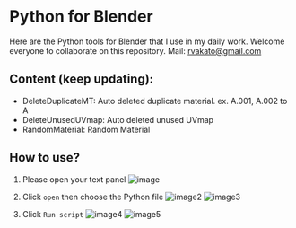 # Python for Blender

Here are the Python tools for Blender that I use in my daily work.
Welcome everyone to collaborate on this repository. Mail: rvakato@gmail.com

## Content (keep updating):

- DeleteDuplicateMT: Auto deleted duplicate material. ex. A.001, A.002 to A
- DeleteUnusedUVmap: Auto deleted unused UVmap
- RandomMaterial: Random Material

## How to use?

1. Please open your text panel
    ![image](https://github.com/user-attachments/assets/f92487ee-b94a-4001-9271-0ed692ee8320)
    
2. Click `open` then choose the Python file
    ![image2](https://github.com/user-attachments/assets/5862b05f-ff6d-46a8-b634-e515f6ee7b41)
    ![image3](https://github.com/user-attachments/assets/158f78f0-21f5-4e6c-a971-e07390b45493)

3. Click `Run script`
    ![image4](https://github.com/user-attachments/assets/c657075c-a20e-4919-804d-e3cfd5efe9a6)
    ![image5](https://github.com/user-attachments/assets/f5d4a3c0-3179-4cba-9845-e86a4b54b1d0)
